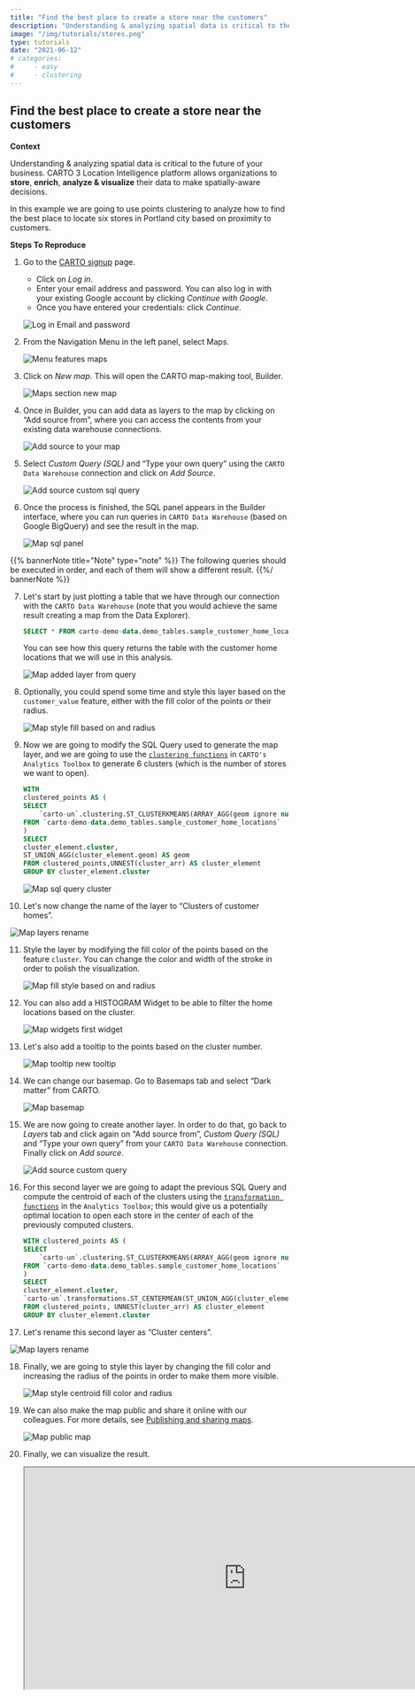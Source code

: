 ```yaml
---
title: "Find the best place to create a store near the customers"
description: "Understanding & analyzing spatial data is critical to the future of your business. CARTO 3 Location Intelligence platform allows organizations to store, enrich,analyze & visualize their data to make spatially-aware decisions. In this example we are going to use points clustering to analyze how to find the best place to locate six stores in Portland city based on proximity to customers."
image: "/img/tutorials/stores.png"
type: tutorials
date: "2021-06-12"
# categories:
#     - easy
#     - clustering
---
```

## Find the best place to create a store near the customers 

**Context**

Understanding & analyzing spatial data is critical to the future of your business. CARTO 3 Location Intelligence platform allows organizations to **store**, **enrich**, **analyze & visualize** their data to make spatially-aware decisions.
<!-- This dataset is provided by CARTO, and it includes a list of customer home locations that we will use in this analysis.
 -->
In this example we are going to use points clustering to analyze how to find the best place to locate six stores in Portland city based on proximity to customers.

**Steps To Reproduce** 

1. Go to the <a href="http://app.carto.com/signup" target="_blank">CARTO signup</a> page.
   - Click on *Log in*.
   - Enter your email address and password. You can also log in with your existing Google account by clicking *Continue with Google*.
   - Once you have entered your credentials: click *Continue*.

   ![Log in Email and password](/img/cloud-native-workspace/get-started/login.png)

2. From the Navigation Menu in the left panel, select Maps. 

   ![Menu features maps](/img/cloud-native-workspace/tutorials/tutorial5_the_menu_features_maps.png)

3. Click on *New map*. This will open the CARTO map-making tool, Builder.

    ![Maps section new map](/img/cloud-native-workspace/tutorials/tutorial5_maps_new_map.png)

4. Once in Builder, you can add data as layers to the map by clicking on “Add source from”, where you can access the contents from your existing data warehouse connections.

    ![Add source to your map](/img/cloud-native-workspace/tutorials/tutorial5_add_source_to_your_map.png)

5. Select *Custom Query (SQL)* and “Type your own query” using the `CARTO Data Warehouse` connection and click on *Add Source*.

    ![Add source custom sql query](/img/cloud-native-workspace/tutorials/tutorial5_add_source_custom_sqlquery.png)

6. Once the process is finished, the SQL panel appears in the Builder interface, where you can run queries in `CARTO Data Warehouse` (based on Google BigQuery) and see the result in the map. 

    ![Map sql panel](/img/cloud-native-workspace/tutorials/tutorial5_map_sql_panel.png)

{{% bannerNote title="Note" type="note" %}}
   The following queries should be executed in order, and each of them will show a different result.
{{%/ bannerNote %}} 

7. Let's start by just plotting a table that we have through our connection with the `CARTO Data Warehouse` (note that you would achieve the same result creating a map from the Data Explorer).

    ```sql
    SELECT * FROM carto-demo-data.demo_tables.sample_customer_home_locations
    ```
    You can see how this query returns the table with the customer home locations that we will use in this analysis.

   ![Map added layer from query](/img/cloud-native-workspace/tutorials/tutorial5_map_layer_added_from_query.png)

8. Optionally, you could spend some time and style this layer based on the `customer_value` feature, either with the fill color of the points or their radius.

    ![Map style fill based on and radius](/img/cloud-native-workspace/tutorials/tutorial5_map_fill_based_on_and_radius.png)

9. Now we are going to modify the SQL Query used to generate the map layer, and we are going to use the  [`clustering functions`](/analytics-toolbox-bq/sql-reference/clustering/) 
in `CARTO's Analytics Toolbox` to generate 6 clusters (which is the number of stores we want to open).

    ```sql
    WITH
    clustered_points AS (
    SELECT
        `carto-un`.clustering.ST_CLUSTERKMEANS(ARRAY_AGG(geom ignore nulls), 6) AS cluster_arr
    FROM `carto-demo-data.demo_tables.sample_customer_home_locations`
    )
    SELECT
    cluster_element.cluster,
    ST_UNION_AGG(cluster_element.geom) AS geom
    FROM clustered_points,UNNEST(cluster_arr) AS cluster_element 
    GROUP BY cluster_element.cluster
    ```
    ![Map sql query cluster](/img/cloud-native-workspace/tutorials/tutorial5_map_sql_query_cluster.png)

10. Let's now change the name of the layer to “Clusters of customer homes”.

   ![Map layers rename](/img/cloud-native-workspace/tutorials/tutorial5_map_layer_rename.png)

11. Style the layer by modifying the fill color of the points based on the feature `cluster`. You can change the color and width of the stroke in order to polish the visualization. 

    ![Map fill style based on and radius](/img/cloud-native-workspace/tutorials/tutorial5_map_cluster_fill_based_on_and_radius.png)

12. You can also add a HISTOGRAM Widget to be able to filter the home locations based on the cluster.

    ![Map widgets first widget](/img/cloud-native-workspace/tutorials/tutorial5_map_histogram_widget.png)

13. Let's also add a tooltip to the points based on the cluster number.

    ![Map tooltip new tooltip](/img/cloud-native-workspace/tutorials/tutorial5_map_tooltip.png)


14. We can change our basemap. Go to Basemaps tab and select “Dark matter” from CARTO.

    ![Map basemap](/img/cloud-native-workspace/tutorials/tutorial5_map_basemap_carto.png)

15. We are now going to create another layer. In order to do that, go back to *Layers* tab and click again on "Add source from”, *Custom Query (SQL)* and “Type your own query” from your `CARTO Data Warehouse` connection. Finally click on *Add source*.

    ![Add source custom query](/img/cloud-native-workspace/tutorials/tutorial5_map_second_layer_added_from_query.png)

16. For this second layer we are going to adapt the previous SQL Query and compute the centroid of each of the clusters using the [`transformation functions`](/analytics-toolbox-bq/sql-reference/transformations/) 
in the `Analytics Toolbox`; this would give us a potentially optimal location to open each store in the center of each of the previously computed clusters.

    ```sql
    WITH clustered_points AS (
    SELECT 
        `carto-un`.clustering.ST_CLUSTERKMEANS(ARRAY_AGG(geom ignore nulls), 6) AS cluster_arr
    FROM `carto-demo-data.demo_tables.sample_customer_home_locations`
    )
    SELECT 
    cluster_element.cluster, 
    `carto-un`.transformations.ST_CENTERMEAN(ST_UNION_AGG(cluster_element.geom)) AS geom 
    FROM clustered_points, UNNEST(cluster_arr) AS cluster_element 
    GROUP BY cluster_element.cluster
    ```
17. Let's rename this second layer as “Cluster centers”.

   ![Map layers rename](/img/cloud-native-workspace/tutorials/tutorial5_map_second_layer_rename.png)

18. Finally, we are going to style this layer by changing the fill color and increasing the radius of the points in order to make them more visible.

    ![Map style centroid fill color and radius](/img/cloud-native-workspace/tutorials/tutorial5_map_centroid_fill_color_and_radius.png)

19. We can also make the map public and share it online with our colleagues. For more details, see [Publishing and sharing maps](../../maps/publishing-and-sharing-maps).

    ![Map public map](/img/cloud-native-workspace/tutorials/tutorial5_map_public_map.png)

20. Finally, we can visualize the result.

    <iframe width="800px" height="400px" src="https://gcp-us-east1.app.carto.com/map/f200c994-3b02-4bc0-b0c0-0199c928833f"></iframe>

<!--     <iframe width="800px" height="400px" src="https://gcp-europe-west1.app.carto.com/map/d363a917-045d-4c62-859c-8f89ce73559e"></iframe>     -->